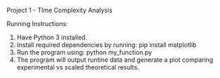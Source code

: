 Project 1 - TIme Complexity Analysis

Running Instructions:
1. Have Python 3 installed.
2. Install required dependencies by running:
   pip install matplotlib
3. Run the program using:
   python my_function.py
4. The program will output runtine data and generate a plot comparing experimental vs scaled theoretical results.
